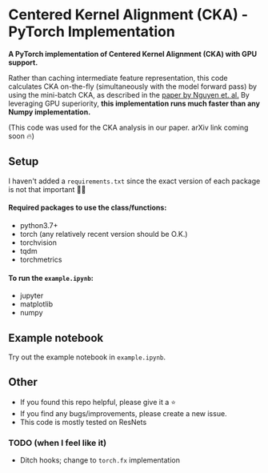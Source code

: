 # Centered Kernel Alignment (CKA) - PyTorch Implementation

**A PyTorch implementation of Centered Kernel Alignment (CKA) with GPU support.** 

Rather than caching intermediate feature representation, this code calculates CKA on-the-fly (simultaneously with the model forward pass) by using the mini-batch CKA, as described in the [paper by Nguyen et. al.](https://openreview.net/pdf?id=KJNcAkY8tY4)
By leveraging GPU superiority, **this implementation runs much faster than any Numpy implementation.**

(This code was used for the CKA analysis in our paper. arXiv link coming soon :fire:)

## Setup
I haven't added a `requirements.txt` since the exact version of each package is not that important :man_shrugging:

#### Required packages to use the class/functions:
* python3.7+
* torch (any relatively recent version should be O.K.)
* torchvision 
* tqdm
* torchmetrics

#### To run the `example.ipynb`:
* jupyter
* matplotlib
* numpy

## Example notebook
Try out the example notebook in `example.ipynb`.

## Other
* If you found this repo helpful, please give it a :star:
* If you find any bugs/improvements, please create a new issue.
* This code is mostly tested on ResNets

### TODO (when I feel like it)
* Ditch hooks; change to `torch.fx` implementation